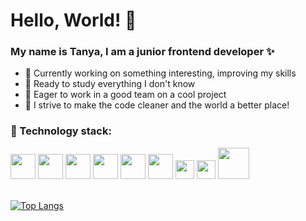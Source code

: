 <h1> Hello, World! 👋 </h1>

<h3>My name is Tanya, I am a junior frontend developer ✨ </h3>

- 🔭 Currently working on something interesting, improving my skills
- 🌱 Ready to study everything I don't know
- 👯 Eager to work in a good team on a cool project
- 🎯 I strive to make the code cleaner and the world a better place!

<h3>📌 Technology stack: </h3>
<span>
<img src="https://user-images.githubusercontent.com/96661925/182633792-4273dcdd-e9dc-4db0-bae9-bb8c706a4c1b.png" height="40"/>
 <img src="https://user-images.githubusercontent.com/96661925/182633857-483a1a7e-ed39-4c5e-964c-d329f16eb55b.png" height="40"/>
<img src="https://user-images.githubusercontent.com/96661925/182633847-88eb8bfa-7eb3-4bbb-a75b-8e0e8db41898.png" height="40"/>
<img src="https://user-images.githubusercontent.com/96661925/182633853-04b966cc-86cd-438d-9e91-003ed2e69d31.png" height="40"/>
<img src="https://user-images.githubusercontent.com/96661925/182633863-80ada1bf-1407-458d-82bc-890ae891ea48.png" height="40"/>
<img src="https://user-images.githubusercontent.com/96661925/182645014-fc2c203e-38ac-4fa6-a501-575a9c20d574.svg" height="40"/>
<img src="https://img.shields.io/badge/-cypress-%23E5E5E5?style=for-the-badge&logo=cypress&logoColor=058a5e" height="30"/>
<img src="https://img.shields.io/badge/-jest-%23C21325?style=for-the-badge&logo=jest&logoColor=white" height="30"/>
<img src="https://user-images.githubusercontent.com/96661925/182633866-bee572f1-df67-429c-b9f9-297dd4273f55.png" height="50"/>
</span>
<br>
<br>

[![Top Langs](https://github-readme-stats.vercel.app/api/top-langs/?username=TanuGlagkih&layout=compact)](https://github.com/anuraghazra/github-readme-stats)


<!--
<h1> Привет, Мир! 👋 </h1>

<h3>Меня зовут Татьяна, я - начинающий frontend разработчик ✨</h3>

- 🔭 Работаю над чем-то интересным, прокачиваю навыки
- 🌱 Готова учиться всему, чего не знаю
- 👯 Хочу работать в дружной команде над крутым проектом 
- 🎯 Стремлюсь делать код чище, а мир лучше!

&#127744; 🦾 📈 ⚡ 
<h1 align="center">Hi there, I'm <a href="https://daniilshat.ru/" target="_blank">Daniil</a> 
<img src="https://github.com/blackcater/blackcater/raw/main/images/Hi.gif" height="32"/></h1>
<h3 align="center">Computer science student, IT news writer from Russia 🇷🇺</h3>

Маленький (small):  
[![codewars](https://www.codewars.com/users/username/badges/small)](https://www.codewars.com/users/username) 
      
  
Для компактной версиb
[![Top Langs](https://github-readme-stats.vercel.app/api/top-langs/?username=anuraghazra&layout=compact)](https://github.com/anuraghazra/github-readme-stats)

Для подробной версии
[![Top Langs](https://github-readme-stats.vercel.app/api/top-langs/?username=anuraghazra)](https://github.com/anuraghazra/github-readme-stats)



![cypress](https://img.shields.io/badge/-cypress-%23E5E5E5?style=for-the-badge&logo=cypress&logoColor=058a5e)
![Jest](https://img.shields.io/badge/-jest-%23C21325?style=for-the-badge&logo=jest&logoColor=white)
![css3](https://user-images.githubusercontent.com/96661925/182645014-fc2c203e-38ac-4fa6-a501-575a9c20d574.svg)



![file_type_html_icon_130541](https://user-images.githubusercontent.com/96661925/182633792-4273dcdd-e9dc-4db0-bae9-bb8c706a4c1b.png)
![redux_original_logo_icon_146365](https://user-images.githubusercontent.com/96661925/182633847-88eb8bfa-7eb3-4bbb-a75b-8e0e8db41898.png)
![typescript_original_logo_icon_146317](https://user-images.githubusercontent.com/96661925/182633853-04b966cc-86cd-438d-9e91-003ed2e69d31.png)
![file_type_js_official_icon_130509](https://user-images.githubusercontent.com/96661925/182633857-483a1a7e-ed39-4c5e-964c-d329f16eb55b.png)
![react_original_logo_icon_146374](https://user-images.githubusercontent.com/96661925/182633863-80ada1bf-1407-458d-82bc-890ae891ea48.png)
![git_original_wordmark_logo_icon_146510](https://user-images.githubusercontent.com/96661925/182633866-bee572f1-df67-429c-b9f9-297dd4273f55.png)
-->
